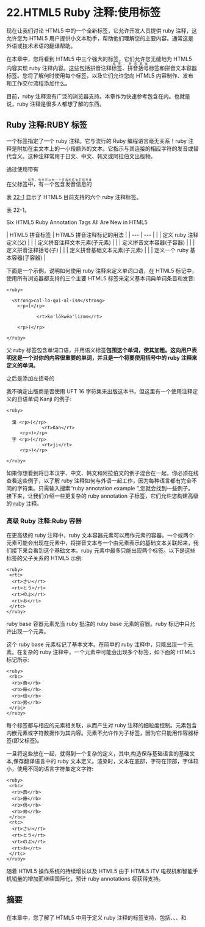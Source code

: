 # 22.HTML5 Ruby 注释:使用<ruby>标签</ruby>

现在让我们讨论 HTML5 中的一个全新标签，它允许开发人员提供 ruby 注释，这允许您为 HTML5 用户提供小文本助手，帮助他们理解您的主要内容。通常这是外语或技术术语的翻译帮助。

在本章中，您将看到 HTML5 中三个强大的标签，它们允许您无缝地为 HTML5 内容实现 ruby 注释内容。这些包括拼音注释<ruby>标签、拼音括号<rp>标签、拼音文本</rp><rt>标签、拼音基础<rb>标签和拼音文本容器<rtc>标签。您将了解何时使用每个标签，以及它们允许您向 HTML5 内容制作、发布和工作交付流程添加什么。</rtc></rb></rt></ruby>

目前，ruby 注释没有广泛的浏览器支持。本章作为快速参考包含在内。也就是说，ruby 注释是很多人都想了解的东西。

## Ruby 注释:RUBY 标签

一个<ruby>标签指定了一个 ruby 注释。它与流行的 Ruby 编程语言毫无关系！ruby 注释是附加在主文本上的一小段额外的文本。它指示与其连接的相应字符的发音或替代含义。这种注释常用于日文、中文、韩文或阿拉伯文出版物。</ruby>

通过使用带有<rp>子标签的<rt>子标签来定义注释本身，可以使用<ruby>标签作为父容器来定义 ruby 注释。一个<ruby>元素由一个字符或一系列字符组成，这需要技术解释，或者可能需要一些发音细节。</ruby></ruby></rt></rp>

在父标签<ruby>中，有一个包含发音信息的<rt>标签。你也可以有一个可选的红宝石括号或</rt><rp>元素。这定义了在目前不支持 ruby 注释的浏览器中显示什么。希望浏览器或 HTML5 操作系统制造商能够迅速支持 ruby annotation 约定，因为它对消费电子设备特别有用，如 UHD iTV 电视机、智能手机、电子书阅读器和平板电脑。</rp></ruby>

表 [22-1](#Tab1) 显示了 HTML5 目前支持的六个 ruby 注释标签。

表 22-1。

Six HTML5 Ruby Annotation Tags All Are New in HTML5

<colgroup><col> <col></colgroup> 
| HTML5 拼音标签 | HTML5 拼音注释标记的用法 |
| --- | --- |
|  | 定义 ruby 注释定义(父) |
|  | 定义拼音注释文本元素(子元素) |
|  | 定义拼音文本容器(子容器) |
|  | 定义拼音注释括号(子) |
|  | 定义拼音基础文本元素(子元素) |
|  | 定义一个 ruby 基本容器(子容器) |

下面是一个示例，说明如何使用 ruby 注释来定义单词口语，在 HTML5 标记中，使用所有浏览器都支持的三个主要 HTML5 <ruby>标签来定义基本词典单词条目和发音:</ruby>

```
<ruby>

  <strong>col·lo·qui·al·ism</strong>
    <rp>(</rp>

           <rt>kə'lōkwēə'lizəm</rt>

    <rp>)</rp>

</ruby>

```

父 ruby 标签包含单词口语，并用语义标签**包围这个单词，使其加粗。这向用户表明这是一个对你的内容很重要的单词，并且是一个将要使用括号中的 ruby 注释来定义的单词。**

之后是添加左括号的<rp>标签，然后是包含发音文本的<rt>标签，然后是添加右括号的<rp>标签，然后是结束 ruby 注释定义的标签。</rp></rt></rp>

我不确定出版商是否使用 UFT 16 字符集来出版这本书，但这里有一个使用<ruby>注释定义的日语单词 Kanji 的例子:</ruby>

```
<ruby>

  漢 <rp>(</rp>
             <rt>Kan</rt>
     <rp>)</rp>
  字 <rp>(</rp>
             <rt>ji</rt>
     <rp>)</rp>

</ruby>

```

如果你想看到<ruby>将日本汉字、中文、韩文和阿拉伯文的例子混合在一起，你必须在线查看这些例子，以了解 ruby 注释如何与外语一起工作，因为每种语言都有完全不同的字符集。只需输入搜索“ruby annotation example ”,您就会找到一些例子。接下来，让我们介绍一些更复杂的 ruby annotation 子标签，它们允许您构建高级的 ruby 注释。</ruby>

### 高级 Ruby 注释:Ruby 容器

在更高级的 ruby 注释中，ruby 文本容器<rtc>元素可以用作<rt>元素的容器。一个或两个<rtc>元素可能会出现在<ruby>元素中，将拼音文本与一个由<rbc>元素表示的基础文本关联起来，我们接下来会看到这个基础文本。ruby 元素中最多只能出现两个<rtc>标签。以下是这些标签的父子关系的 HTML5 示例:</rtc></rbc></ruby></rtc></rt></rtc>

```
<ruby>
 <rtc>
  <rt>さい</rt>
  <rt>とう</rt>
  <rt>のぶ</rt>
  <rt>お</rt>
 </rtc>
</ruby>

```

ruby base 容器<rbc>元素充当 ruby 批注的 ruby base <rb>元素的容器。ruby 标记中只允许出现一个<rbc>元素。</rbc></rb></rbc>

这个 ruby base <rb>元素标记了基本文本。在简单的 ruby 注释中，只能出现一个<rb>元素。在复杂的 ruby 注释中，一个<rbc>元素中可能会出现多个<rb>标签，如下面的 HTML5 标记所示:</rb></rbc></rb></rb>

```
<ruby>
 <rbc>
  <rb>斎</rb>
  <rb>藤</rb>
  <rb>信</rb>
  <rb>男</rb>
 </rbc>
</ruby>

```

每个<rb>标签都与相应的<rt>元素相关联，从而产生对 ruby 注释的细粒度控制。<rb>元素包含内嵌元素或字符数据作为其内容。<ruby>元素不允许作为子标签，因为它只能用作容器标签(即父标签)。</ruby></rb></rt></rb>

一旦将这些放在一起，就得到一个复杂的定义，其中,<rbc>构造保存基础语言的基础文本,<rtc>保存翻译语言中的 ruby 文本定义。渲染时，<rb>文本在底部，<rt>字符在顶部，字体较小，使用不同的语言字符集定义<rb>字符:</rb></rt></rb></rtc></rbc>

```
<ruby>
 <rbc>
  <rb>斎</rb>
  <rb>藤</rb>
  <rb>信</rb>
  <rb>男</rb>
 </rbc>
 <rtc>
  <rt>さい</rt>
  <rt>とう</rt>
  <rt>のぶ</rt>
  <rt>お</rt>
 </rtc>
</ruby>

```

随着 HTML5 操作系统的持续增长以及 HTML5 由于 HTML5 iTV 电视机和智能手机销量的增加而继续国际化，预计 ruby annotations 将获得支持。

## 摘要

在本章中，您了解了 HTML5 中用于定义 ruby 注释的<ruby>标签支持，包括<ruby>、<rt>、<rtc>、<rb>、<rbc>和<rp>标签。在下一章中，你将看到新的 HTML 5.1 操作系统特性标签，它最终允许 HTML 5 实现应用特性，比如菜单和对话框。【T7</rp></rbc></rb></rtc></rt></ruby></ruby>